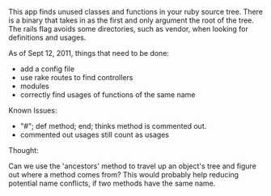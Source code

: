 This app finds unused classes and functions in your ruby source tree.  There is a binary that takes in as the first and only argument the root of the tree.  The rails flag avoids some directories, such as vendor, when looking for definitions and usages.

As of Sept 12, 2011, things that need to be done:

- add a config file
- use rake routes to find controllers
- modules
- correctly find usages of functions of the same name


Known Issues:

- "#"; def method; end;  thinks method is commented out.
- commented out usages still count as usages

Thought:

Can we use the 'ancestors' method to travel up an object's tree and figure out where a method comes from? This would probably help reducing potential name conflicts, if two methods have the same name.
